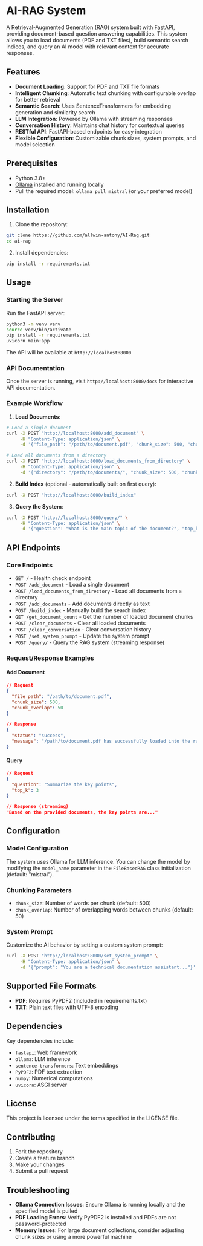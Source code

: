 # AI-RAG System

A Retrieval-Augmented Generation (RAG) system built with FastAPI, providing document-based question answering capabilities. This system allows you to load documents (PDF and TXT files), build semantic search indices, and query an AI model with relevant context for accurate responses.

## Features

- **Document Loading**: Support for PDF and TXT file formats
- **Intelligent Chunking**: Automatic text chunking with configurable overlap for better retrieval
- **Semantic Search**: Uses SentenceTransformers for embedding generation and similarity search
- **LLM Integration**: Powered by Ollama with streaming responses
- **Conversation History**: Maintains chat history for contextual queries
- **RESTful API**: FastAPI-based endpoints for easy integration
- **Flexible Configuration**: Customizable chunk sizes, system prompts, and model selection

## Prerequisites

- Python 3.8+
- [Ollama](https://ollama.ai/) installed and running locally
- Pull the required model: `ollama pull mistral` (or your preferred model)

## Installation

1. Clone the repository:
```bash
git clone https://github.com/allwin-antony/AI-Rag.git
cd ai-rag
```

2. Install dependencies:
```bash
pip install -r requirements.txt
```

## Usage

### Starting the Server

Run the FastAPI server:
```bash
python3 -m venv venv
source venv/bin/activate
pip install -r requirements.txt
uvicorn main:app
```

The API will be available at `http://localhost:8000`

### API Documentation

Once the server is running, visit `http://localhost:8000/docs` for interactive API documentation.

### Example Workflow

1. **Load Documents**:
```bash
# Load a single document
curl -X POST "http://localhost:8000/add_document" \
     -H "Content-Type: application/json" \
     -d '{"file_path": "/path/to/document.pdf", "chunk_size": 500, "chunk_overlap": 50}'

# Load all documents from a directory
curl -X POST "http://localhost:8000/load_documents_from_directory" \
     -H "Content-Type: application/json" \
     -d '{"directory": "/path/to/documents/", "chunk_size": 500, "chunk_overlap": 50}'
```

2. **Build Index** (optional - automatically built on first query):
```bash
curl -X POST "http://localhost:8000/build_index"
```

3. **Query the System**:
```bash
curl -X POST "http://localhost:8000/query/" \
     -H "Content-Type: application/json" \
     -d '{"question": "What is the main topic of the document?", "top_k": 3}'
```

## API Endpoints

### Core Endpoints

- `GET /` - Health check endpoint
- `POST /add_document` - Load a single document
- `POST /load_documents_from_directory` - Load all documents from a directory
- `POST /add_documents` - Add documents directly as text
- `POST /build_index` - Manually build the search index
- `GET /get_document_count` - Get the number of loaded document chunks
- `POST /clear_documents` - Clear all loaded documents
- `POST /clear_conversation` - Clear conversation history
- `POST /set_system_prompt` - Update the system prompt
- `POST /query/` - Query the RAG system (streaming response)

### Request/Response Examples

#### Add Document
```json
// Request
{
  "file_path": "/path/to/document.pdf",
  "chunk_size": 500,
  "chunk_overlap": 50
}

// Response
{
  "status": "success",
  "message": "/path/to/document.pdf has successfully loaded into the rag"
}
```

#### Query
```json
// Request
{
  "question": "Summarize the key points",
  "top_k": 3
}

// Response (streaming)
"Based on the provided documents, the key points are..."
```

## Configuration

### Model Configuration

The system uses Ollama for LLM inference. You can change the model by modifying the `model_name` parameter in the `FileBasedRAG` class initialization (default: "mistral").

### Chunking Parameters

- `chunk_size`: Number of words per chunk (default: 500)
- `chunk_overlap`: Number of overlapping words between chunks (default: 50)

### System Prompt

Customize the AI behavior by setting a custom system prompt:
```bash
curl -X POST "http://localhost:8000/set_system_prompt" \
     -H "Content-Type: application/json" \
     -d '{"prompt": "You are a technical documentation assistant..."}'
```

## Supported File Formats

- **PDF**: Requires PyPDF2 (included in requirements.txt)
- **TXT**: Plain text files with UTF-8 encoding

## Dependencies

Key dependencies include:
- `fastapi`: Web framework
- `ollama`: LLM inference
- `sentence-transformers`: Text embeddings
- `PyPDF2`: PDF text extraction
- `numpy`: Numerical computations
- `uvicorn`: ASGI server

## License

This project is licensed under the terms specified in the LICENSE file.

## Contributing

1. Fork the repository
2. Create a feature branch
3. Make your changes
4. Submit a pull request

## Troubleshooting

- **Ollama Connection Issues**: Ensure Ollama is running locally and the specified model is pulled
- **PDF Loading Errors**: Verify PyPDF2 is installed and PDFs are not password-protected
- **Memory Issues**: For large document collections, consider adjusting chunk sizes or using a more powerful machine

